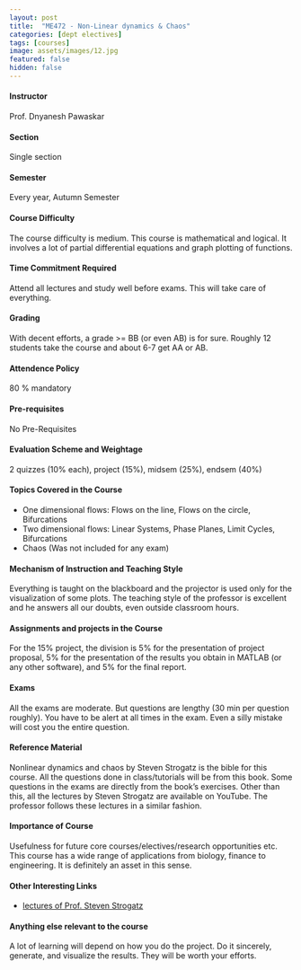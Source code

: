 ```yaml
---
layout: post
title:  "ME472 - Non-Linear dynamics & Chaos"
categories: [dept electives]
tags: [courses]
image: assets/images/12.jpg
featured: false
hidden: false
---
```


#### Instructor
Prof. Dnyanesh Pawaskar

#### Section
Single section

#### Semester
Every year, Autumn Semester

#### Course Difficulty
The course difficulty is medium. This course is mathematical and logical. It involves a lot of partial differential equations and graph plotting of functions.

#### Time Commitment Required
Attend all lectures and study well before exams. This will take care of everything.

#### Grading
With decent efforts, a grade >= BB (or even AB) is for sure. Roughly 12 students take the course and about 6-7 get AA or AB. 

#### Attendence Policy
80 % mandatory 

#### Pre-requisites
No Pre-Requisites

#### Evaluation Scheme and Weightage
2 quizzes (10% each), project (15%), midsem (25%), endsem (40%)

#### Topics Covered in the Course
* One dimensional flows: Flows on the line, Flows on the circle, Bifurcations
* Two dimensional flows: Linear Systems, Phase Planes, Limit Cycles, Bifurcations 
* Chaos (Was not included for any exam)

#### Mechanism of Instruction and Teaching Style
Everything is taught on the blackboard and the projector is used only for the visualization of some plots. The teaching style of the professor is excellent and he answers all our doubts, even outside classroom hours.

#### Assignments and projects in the Course
For the 15% project, the division is 5% for the presentation of project proposal, 5% for the presentation of the results you obtain in MATLAB (or any other software), and 5% for the final report. 

#### Exams
All the exams are moderate. But questions are lengthy (30 min per question roughly). You have to be alert at all times in the exam. Even a silly mistake will cost you the entire question.

#### Reference Material
Nonlinear dynamics and chaos by Steven Strogatz is the bible for this course. All the questions done in class/tutorials will be from this book. Some questions in the exams are directly from the book’s exercises. Other than this, all the lectures by Steven Strogatz are available on YouTube. The professor follows these lectures in a similar fashion.

#### Importance of Course
Usefulness for future core courses/electives/research opportunities etc. This course has a wide range of applications from biology, finance to engineering. It is definitely an asset in this sense. 

#### Other Interesting Links
* [lectures of Prof. Steven Strogatz](https://www.youtube.com/playlist?list=PLbN57C5Zdl6j_qJA-pARJnKsmROzPnO9V)

#### Anything else relevant to the course
A lot of learning will depend on how you do the project. Do it sincerely, generate, and visualize the results. They will be worth your efforts.
